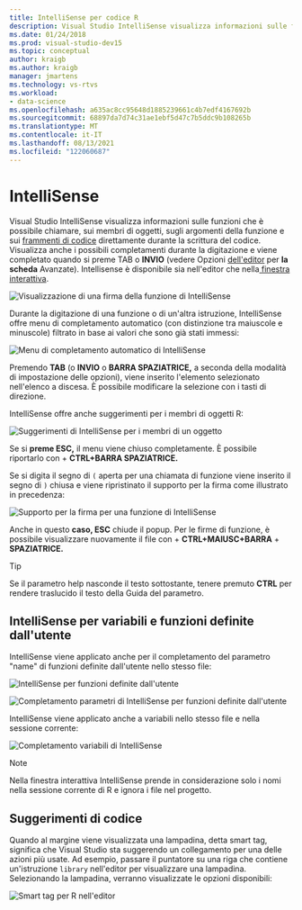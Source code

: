 ```yaml
---
title: IntelliSense per codice R
description: Visual Studio IntelliSense visualizza informazioni sulle funzioni, i membri dell'oggetto, frammenti di codice e i completamenti durante la digitazione di codice R.
ms.date: 01/24/2018
ms.prod: visual-studio-dev15
ms.topic: conceptual
author: kraigb
ms.author: kraigb
manager: jmartens
ms.technology: vs-rtvs
ms.workload:
- data-science
ms.openlocfilehash: a635ac8cc95648d1885239661c4b7edf4167692b
ms.sourcegitcommit: 68897da7d74c31ae1ebf5d47c7b5ddc9b108265b
ms.translationtype: MT
ms.contentlocale: it-IT
ms.lasthandoff: 08/13/2021
ms.locfileid: "122060687"
---
```

# <a name="intellisense"></a>IntelliSense

Visual Studio IntelliSense visualizza informazioni sulle funzioni che è possibile chiamare, sui membri di oggetti, sugli argomenti della funzione e sui [frammenti di codice](code-snippets-for-r.md) direttamente durante la scrittura del codice. Visualizza anche i possibili completamenti durante la digitazione  e viene completato quando si preme TAB o **INVIO** (vedere Opzioni [dell'editor](editing-r-code-in-visual-studio.md#editor-options) per **la scheda** Avanzate). Intellisense è disponibile sia nell'editor che nella[ finestra interattiva](interactive-repl-for-r-in-visual-studio.md).

![Visualizzazione di una firma della funzione di IntelliSense](media/intellisense-function-signature.png)

Durante la digitazione di una funzione o di un'altra istruzione, IntelliSense offre menu di completamento automatico (con distinzione tra maiuscole e minuscole) filtrato in base ai valori che sono già stati immessi:

![Menu di completamento automatico di IntelliSense](media/intellisense-auto-complete-menu.png)

Premendo **TAB** (o **INVIO** o **BARRA SPAZIATRICE,** a seconda della modalità di impostazione delle opzioni), viene inserito l'elemento selezionato nell'elenco a discesa. È possibile modificare la selezione con i tasti di direzione.

IntelliSense offre anche suggerimenti per i membri di oggetti R:

![Suggerimenti di IntelliSense per i membri di un oggetto](media/intellisense-auto-complete-r-objects.png)

Se si **preme ESC,** il menu viene chiuso completamente. È possibile riportarlo con + **CTRL+BARRA SPAZIATRICE.**

Se si digita il segno di `(` aperta per una chiamata di funzione viene inserito il segno di `)` chiusa e viene ripristinato il supporto per la firma come illustrato in precedenza:

![Supporto per la firma per una funzione di IntelliSense](media/intellisense-function-signature.png)

Anche in questo **caso, ESC** chiude il popup. Per le firme di funzione, è possibile visualizzare nuovamente il file con + **CTRL+MAIUSC+BARRA** + **SPAZIATRICE.**

> [!Tip]
> Se il parametro help nasconde il testo sottostante, tenere premuto **CTRL** per rendere traslucido il testo della Guida del parametro.

## <a name="intellisense-for-user-defined-functions-and-variables"></a>IntelliSense per variabili e funzioni definite dall'utente

IntelliSense viene applicato anche per il completamento del parametro "name" di funzioni definite dall'utente nello stesso file:

![IntelliSense per funzioni definite dall'utente](media/intellisense-same-file-functions.png)

![Completamento parametri di IntelliSense per funzioni definite dall'utente](media/intellisense-parameter-completion.png)

IntelliSense viene applicato anche a variabili nello stesso file e nella sessione corrente:

![Completamento variabili di IntelliSense](media/intellisense-variable-completion.png)

> [!Note]
> Nella finestra interattiva IntelliSense prende in considerazione solo i nomi nella sessione corrente di R e ignora i file nel progetto.

## <a name="code-suggestions"></a>Suggerimenti di codice

Quando al margine viene visualizzata una lampadina, detta smart tag, significa che Visual Studio sta suggerendo un collegamento per una delle azioni più usate. Ad esempio, passare il puntatore su una riga che contiene un'istruzione `library` nell'editor per visualizzare una lampadina. Selezionando la lampadina, verranno visualizzate le opzioni disponibili:

![Smart tag per R nell'editor](media/intellisense-smart-tags.png)
